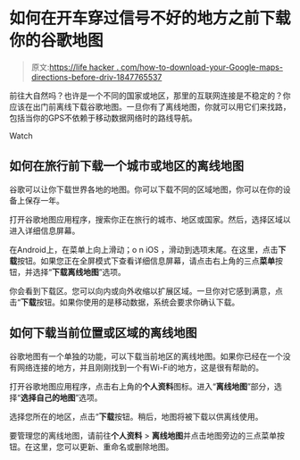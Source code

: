 # 如何在开车穿过信号不好的地方之前下载你的谷歌地图

> 原文:[https://life hacker . com/how-to-download-your-Google-maps-directions-before-driv-1847765537](https://lifehacker.com/how-to-download-your-google-maps-directions-before-driv-1847765537)

前往大自然吗？也许是一个不同的国家或地区，那里的互联网连接是不稳定的？你应该在出门前离线下载谷歌地图。一旦你有了离线地图，你就可以用它们来找路，包括当你的GPS不依赖于移动数据网络时的路线导航。

Watch

## 如何在旅行前下载一个城市或地区的离线地图

谷歌可以让你下载世界各地的地图。你可以下载不同的区域地图，你可以在你的设备上保存一年。

打开谷歌地图应用程序，搜索你正在旅行的城市、地区或国家。然后，选择区域以进入详细信息屏幕。

在Android上，在菜单上向上滑动；o n iOS ，滑动到选项末尾。在这里，点击**下载**按钮。如果您正在全屏模式下查看详细信息屏幕，请点击右上角的三点**菜单**按钮，并选择“**下载离线地图**”选项。

你会看到下载区。您可以向内或向外收缩以扩展区域。一旦你对它感到满意，点击“**下载**按钮。如果你使用的是移动数据，系统会要求你确认下载。

## **如何下载当前位置或区域的离线地图**

谷歌地图有一个单独的功能，可以下载当前地区的离线地图。如果你已经在一个没有网络连接的地方，并且刚刚找到一个有Wi-Fi的地方，这是很有帮助的。

打开谷歌地图应用程序，点击右上角的**个人资料**图标。进入“**离线地图**”部分，选择“**选择自己的地图**”选项。

选择您所在的地区，点击“**下载**按钮。稍后，地图将被下载以供离线使用。

要管理您的离线地图，请前往**个人资料** > **离线地图**并点击地图旁边的三点菜单按钮。在这里，您可以更新、重命名或删除地图。